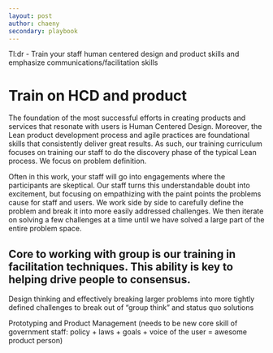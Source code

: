 ```yaml
---
layout: post
author: chaeny
secondary: playbook
---
```

Tl:dr - Train your staff human centered design and product skills and emphasize communications/facilitation skills

<h1 class="jumbotron">Train on HCD and product</h1>

<p>The foundation of the most successful efforts in creating products and services that resonate with users is Human Centered Design. Moreover, the Lean product development process and agile practices are foundational skills that consistently deliver great results. As such, our training curriculum focuses on training our staff to do the discovery phase of the typical Lean process. We focus on problem definition.</p>

<p>Often in this work, your staff will go into engagements where the participants are skeptical. Our staff turns this understandable doubt into excitement, but focusing on empathizing with the paint points the problems cause for staff and users. We work side by side to carefully define the problem and break it into more easily addressed challenges. We then iterate on solving a few challenges at a time until we have solved a large part of the entire problem space.</p>

<h2>Core to working with group is our training in facilitation techniques. This ability is key to helping drive people to consensus.</h2>
<p>Design thinking and effectively breaking larger problems into more tightly defined challenges to break out of “group think” and status quo solutions</p>

<p>Prototyping and Product Management (needs to be new core skill of government staff: policy + laws + goals + voice of the user = awesome product person) </p>
